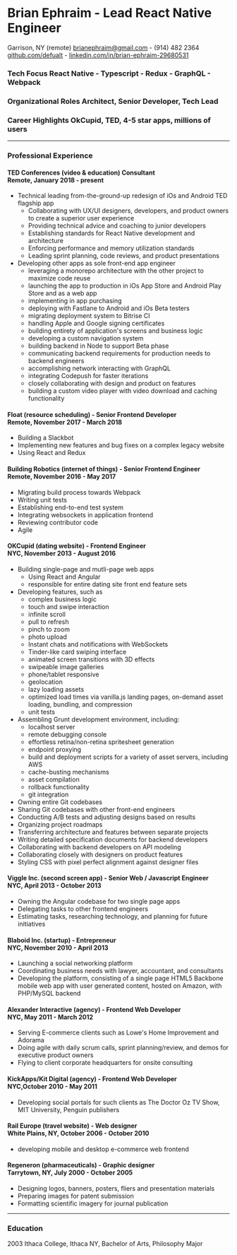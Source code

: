 # **Brian Ephraim** - Lead React Native Engineer

Garrison, NY (remote)
[brianephraim@gmail.com](mailto://brianephraim@gmail.com) - (914) 482 2364
[github.com/defualt](https://github.com/brianephraim) - [linkedin.com/in/brian-ephraim-29680531](https://www.linkedin.com/in/brian-ephraim-29680531)  

### **Tech Focus** React Native - Typescript - Redux - GraphQL - Webpack

### **Organizational Roles** Architect, Senior Developer, Tech Lead

### **Career Highlights** OkCupid, TED, 4-5 star apps, millions of users

---

### **Professional Experience**
#### **TED Conferences** (video & education) Consultant<br />Remote, January 2018 - present
- Technical leading from-the-ground-up redesign of iOs and Android TED flagship app
	- Collaborating with UX/UI designers, developers, and product owners to create a superior user experience
	- Providing technical advice and coaching to junior developers
	- Establishing standards for React Native development and architecture
	- Enforcing performance and memory utilization standards
	- Leading sprint planning, code reviews, and product presentations
- Developing other apps as sole front-end app engineer
	- leveraging a monorepo architecture with the other project to maximize code reuse
	- launching the app to production in iOs App Store and Android Play Store and as a web app
	- implementing in app purchasing
	- deploying with Fastlane to Android and iOs Beta testers
	- migrating deployment system to Bitrise CI
	- handling Apple and Google signing certificates
	- building entirety of application's screens and business logic
	- developing a custom navigation system
	- building backend in Node to support Beta phase
	- communicating backend requirements for production needs to backend engineers
	- accomplishing network interacting with GraphQL
	- integrating Codepush for faster iterations
	- closely collaborating with design and product on features
	- building a custom video player with video download and caching functionality


#### **Float** (resource scheduling) - Senior Frontend Developer<br />Remote, November 2017 - March 2018
- Building a Slackbot
- Implementing new features and bug fixes on a complex legacy website
- Using React and Redux

#### **Building Robotics** (internet of things) - Senior Frontend Engineer<br />Remote, November 2016 - May 2017
- Migrating build process towards Webpack
- Writing unit tests
- Establishing end-to-end test system
- Integrating websockets in application frontend
- Reviewing contributor code
- Agile

#### **OKCupid** (dating website) - Frontend Engineer<br />NYC, November 2013 - August 2016
- Building single-page and mutli-page web apps
	- Using React and Angular
	- responsible for entire dating site front end feature sets
- Developing features, such as
	- complex business logic
	- touch and swipe interaction
	- infinite scroll
	- pull to refresh
	- pinch to zoom
	- photo upload
	- Instant chats and notifications with WebSockets
	- Tinder-like card swiping interface
	- animated screen transitions with 3D effects
	- swipeable image galleries
	- phone/tablet responsive
	- geolocation
	- lazy loading assets
	- optimized load times via vanilla.js landing pages, on-demand asset loading, bundling, and compression
	- unit tests
- Assembling Grunt development environment, including:
	- localhost server
	- remote debugging console
	- effortless retina/non-retina spritesheet generation
	- endpoint proxying
	- build and deployment scripts for a variety of asset servers, including AWS
	- cache-busting mechanisms
	- asset compilation
	- rollback functionality
	- git integration
- Owning entire Git codebases
- Sharing Git codebases with other front-end engineers
- Conducting A/B tests and adjusting designs based on results
- Organizing project roadmaps
- Transferring architecture and features between separate projects
- Writing detailed specification documents for backend developers
- Collaborating with backend developers on API modeling
- Collaborating closely with designers on product features
- Styling CSS with pixel perfect alignment against designer files

#### **Viggle Inc.** (second screen app) - Senior Web / Javascript Engineer<br />NYC, April 2013 - October 2013
- Owning the Angular codebase for two single page apps
- Delegating tasks to other frontend engineers
- Estimating tasks, researching technology, and planning for future initiatives


#### **Blaboid Inc.** (startup) - Entrepreneur<br />NYC, November 2010 - April 2013
- Launching a social networking platform
- Coordinating business needs with lawyer, accountant, and consultants
- Developing the platform, consisting of a single page HTML5 Backbone mobile web app with user generated content, hosted on Amazon, with PHP/MySQL backend


#### **Alexander Interactive** (agency) - Frontend Web Developer<br />NYC, May 2011 - March 2012
- Serving E-commerce clients such as Lowe's Home Improvement and Adorama
- Doing agile with daily scrum calls, sprint planning/review, and demos for executive product owners
- Flying to client corporate headquarters for onsite consulting


#### **KickApps/Kit Digital** (agency) - Frontend Web Developer<br />NYC,October 2010 - May 2011
- Developing social portals for such clients as The Doctor Oz TV Show, MIT University, Penguin publishers


#### **Rail Europe** (travel website) - Web designer<br />White Plains, NY, October 2006 - October 2010
- developing mobile and desktop e-commerce web frontend

#### **Regeneron** (pharmaceuticals) - Graphic designer<br />Tarrytown, NY, July 2000 - October 2005
- Designing logos, banners, posters, fliers and presentation materials
- Preparing images for patent submission
- Formatting scientific imagery for journal publication


---

### **Education**
2003 Ithaca College, Ithaca NY, Bachelor of Arts, Philosophy Major
